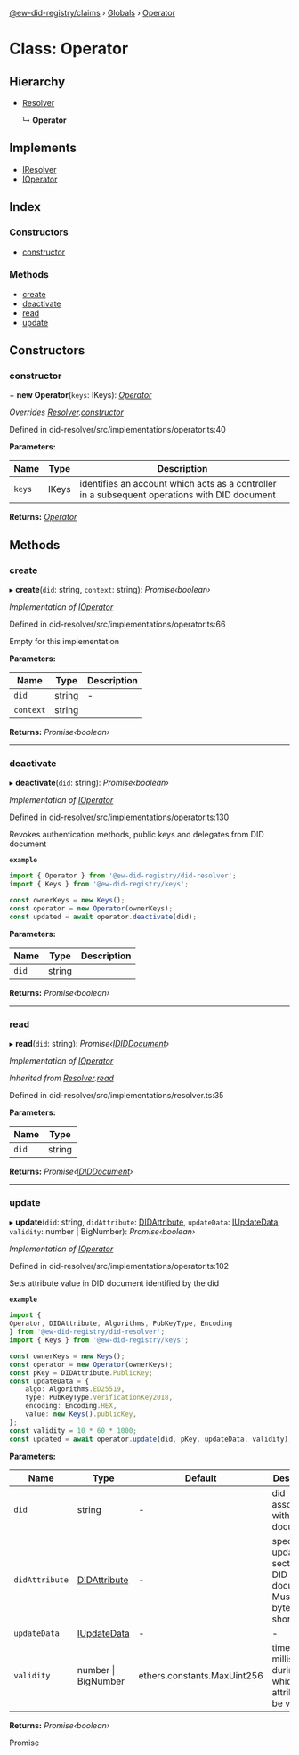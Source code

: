 [@ew-did-registry/claims](../README.md) › [Globals](../globals.md) › [Operator](operator.md)

# Class: Operator

## Hierarchy

* [Resolver](resolver.md)

  ↳ **Operator**

## Implements

* [IResolver](../interfaces/iresolver.md)
* [IOperator](../interfaces/ioperator.md)

## Index

### Constructors

* [constructor](operator.md#constructor)

### Methods

* [create](operator.md#create)
* [deactivate](operator.md#deactivate)
* [read](operator.md#read)
* [update](operator.md#update)

## Constructors

###  constructor

\+ **new Operator**(`keys`: IKeys): *[Operator](operator.md)*

*Overrides [Resolver](resolver.md).[constructor](resolver.md#constructor)*

Defined in did-resolver/src/implementations/operator.ts:40

**Parameters:**

Name | Type | Description |
------ | ------ | ------ |
`keys` | IKeys | identifies an account which acts as a controller in a subsequent operations with DID document  |

**Returns:** *[Operator](operator.md)*

## Methods

###  create

▸ **create**(`did`: string, `context`: string): *Promise‹boolean›*

*Implementation of [IOperator](../interfaces/ioperator.md)*

Defined in did-resolver/src/implementations/operator.ts:66

Empty for this implementation

**Parameters:**

Name | Type | Description |
------ | ------ | ------ |
`did` | string | - |
`context` | string |   |

**Returns:** *Promise‹boolean›*

___

###  deactivate

▸ **deactivate**(`did`: string): *Promise‹boolean›*

*Implementation of [IOperator](../interfaces/ioperator.md)*

Defined in did-resolver/src/implementations/operator.ts:130

Revokes authentication methods, public keys and delegates from DID document

**`example`** 
```typescript
import { Operator } from '@ew-did-registry/did-resolver';
import { Keys } from '@ew-did-registry/keys';

const ownerKeys = new Keys();
const operator = new Operator(ownerKeys);
const updated = await operator.deactivate(did);
```

**Parameters:**

Name | Type | Description |
------ | ------ | ------ |
`did` | string |   |

**Returns:** *Promise‹boolean›*

___

###  read

▸ **read**(`did`: string): *Promise‹[IDIDDocument](../interfaces/ididdocument.md)›*

*Implementation of [IOperator](../interfaces/ioperator.md)*

*Inherited from [Resolver](resolver.md).[read](resolver.md#read)*

Defined in did-resolver/src/implementations/resolver.ts:35

**Parameters:**

Name | Type |
------ | ------ |
`did` | string |

**Returns:** *Promise‹[IDIDDocument](../interfaces/ididdocument.md)›*

___

###  update

▸ **update**(`did`: string, `didAttribute`: [DIDAttribute](../enums/didattribute.md), `updateData`: [IUpdateData](../interfaces/iupdatedata.md), `validity`: number | BigNumber): *Promise‹boolean›*

*Implementation of [IOperator](../interfaces/ioperator.md)*

Defined in did-resolver/src/implementations/operator.ts:102

Sets attribute value in DID document identified by the did

**`example`** 
```typescript
import {
Operator, DIDAttribute, Algorithms, PubKeyType, Encoding
} from '@ew-did-registry/did-resolver';
import { Keys } from '@ew-did-registry/keys';

const ownerKeys = new Keys();
const operator = new Operator(ownerKeys);
const pKey = DIDAttribute.PublicKey;
const updateData = {
    algo: Algorithms.ED25519,
    type: PubKeyType.VerificationKey2018,
    encoding: Encoding.HEX,
    value: new Keys().publicKey,
};
const validity = 10 * 60 * 1000;
const updated = await operator.update(did, pKey, updateData, validity);
```

**Parameters:**

Name | Type | Default | Description |
------ | ------ | ------ | ------ |
`did` | string | - | did associated with DID document |
`didAttribute` | [DIDAttribute](../enums/didattribute.md) | - | specifies updated section in DID document. Must be 31 bytes or shorter |
`updateData` | [IUpdateData](../interfaces/iupdatedata.md) | - | - |
`validity` | number &#124; BigNumber |  ethers.constants.MaxUint256 | time in milliseconds during which                              attribute will be valid  |

**Returns:** *Promise‹boolean›*

Promise<boolean>
